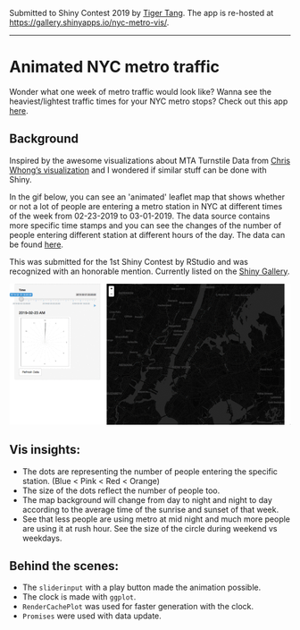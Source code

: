 Submitted to Shiny Contest 2019 by [Tiger Tang](https://community.rstudio.com/u/tiger/). The app is re-hosted at https://gallery.shinyapps.io/nyc-metro-vis/.

---

# Animated NYC metro traffic

Wonder what one week of metro traffic would look like? Wanna see the heaviest/lightest traffic times for your NYC metro stops? Check out this app [here](https://tiger-tang.shinyapps.io/NYC_MTA/).

## Background 

Inspired by the awesome visualizations about MTA Turnstile Data from [Chris Whong’s visualization](https://chriswhong.com/open-data/visualizing-the-mtas-turnstile-data/) and I wondered if similar stuff can be done with Shiny. 

In the gif below, you can see an 'animated' leaflet map that shows whether or not a lot of people are entering a metro station in NYC at different times of the week from 02-23-2019 to 03-01-2019. The data source contains more specific time stamps and you can see the changes of the number of people entering different station at different hours of the day. The data can be found [here](http://web.mta.info/developers/).

This was submitted for the 1st Shiny Contest by RStudio and was recognized with an honorable mention. Currently listed on the [Shiny Gallery](https://shiny.rstudio.com/gallery/nyc-metro.html).

![](MTA.gif)

## Vis insights:

+ The dots are representing the number of people entering the specific station. (Blue < Pink < Red < Orange)
+ The size of the dots reflect the number of people too.
+ The map background will change from day to night and night to day according to the average time of the sunrise and sunset of that week.
+ See that less people are using metro at mid night and much more people are using it at rush hour. See the size of the circle during weekend vs weekdays.

## Behind the scenes:

+ The `sliderinput` with a play button made the animation possible.
+ The clock is made with `ggplot`.
+ `RenderCachePlot` was used for faster generation with the clock.
+ `Promises` were used with data update.
